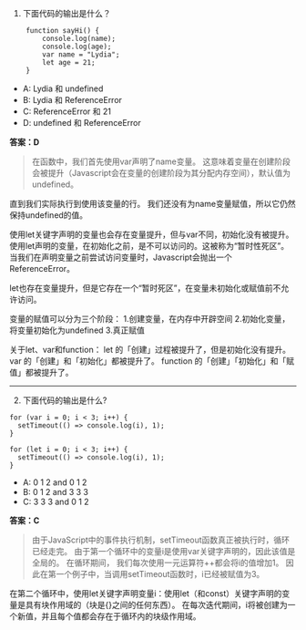 1. 下面代码的输出是什么？
```
    function sayHi() {
        console.log(name);
        console.log(age);
        var name = "Lydia";
        let age = 21;
    }
```
* A: Lydia 和 undefined
* B: Lydia 和 ReferenceError
* C: ReferenceError 和 21
* D: undefined 和 ReferenceError

**答案：D**

> 在函数中，我们首先使用var声明了name变量。
  这意味着变量在创建阶段会被提升（Javascript会在变量的创建阶段为其分配内存空间），默认值为undefined。

  直到我们实际执行到使用该变量的行。
  我们还没有为name变量赋值，所以它仍然保持undefined的值。

  使用let关键字声明的变量也会存在变量提升，但与var不同，初始化没有被提升。
  使用let声明的变量，在初始化之前，是不可以访问的。这被称为“暂时性死区”。
  当我们在声明变量之前尝试访问变量时，Javascript会抛出一个ReferenceError。

  let也存在变量提升，但是它存在一个“暂时死区”，在变量未初始化或赋值前不允许访问。

  变量的赋值可以分为三个阶段：
    1.创建变量，在内存中开辟空间
    2.初始化变量，将变量初始化为undefined
    3.真正赋值

  关于let、var和function：
    let 的「创建」过程被提升了，但是初始化没有提升。
    var 的「创建」和「初始化」都被提升了。
    function 的「创建」「初始化」和「赋值」都被提升了。  

------------------------------------------------------

2. 下面代码的输出是什么?
```
for (var i = 0; i < 3; i++) {
  setTimeout(() => console.log(i), 1);
}

for (let i = 0; i < 3; i++) {
  setTimeout(() => console.log(i), 1);
}
```
* A: 0 1 2 and 0 1 2
* B: 0 1 2 and 3 3 3
* C: 3 3 3 and 0 1 2

**答案：C**
> 由于JavaScript中的事件执行机制，setTimeout函数真正被执行时，循环已经走完。 
  由于第一个循环中的变量i是使用var关键字声明的，因此该值是全局的。 在循环期间，
  我们每次使用一元运算符++都会将i的值增加1。 因此在第一个例子中，当调用setTimeout函数时，i已经被赋值为3。
  
  在第二个循环中，使用let关键字声明变量i：使用let（和const）关键字声明的变量是具有块作用域的（块是{}之间的任何东西）。 
  在每次迭代期间，i将被创建为一个新值，并且每个值都会存在于循环内的块级作用域。


